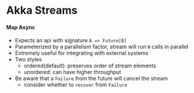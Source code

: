 # Akka Streams

#### Map Async

- Expects an api with signature `A => Future[B]`
- Parameterized by a parallelism factor, stream will run `N` calls in parallel
- Extremely useful for integrating with external systems
- Two styles
  - ordered(default): preserves order of stream elements
  - unordered: can have higher throughput
- Be aware that a `Failure` from the future will cancel the stream
  - consider whether to `recover` from `Failure`
